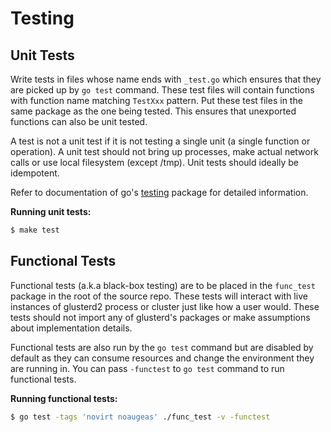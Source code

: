 # Testing

## Unit Tests

Write tests in files whose name ends with `_test.go` which ensures that they
are picked up by `go test` command. These test files will contain functions
with function name matching `TestXxx` pattern. Put these test files in the
same package as the one being tested. This ensures that unexported functions
can also be unit tested.

A test is not a unit test if it is not testing a single unit (a single
function or operation). A unit test should not bring up processes, make
actual network calls or use local filesystem (except /tmp). Unit tests
should ideally be idempotent.

Refer to documentation of go's [testing](https://golang.org/pkg/testing/)
package for detailed information.

**Running unit tests:**

```sh
$ make test
```

## Functional Tests

Functional tests (a.k.a black-box testing) are to be placed in the `func_test`
package in the root of the source repo. These tests will interact with live
instances of glusterd2 process or cluster just like how a user would. These
tests should not import any of glusterd's packages or make assumptions about
implementation details.

Functional tests are also run by the `go test` command but are disabled by
default as they can consume resources and change the environment they are
running in. You can pass `-functest` to `go test` command to run functional
tests.

**Running functional tests:**
```sh
$ go test -tags 'novirt noaugeas' ./func_test -v -functest
```
